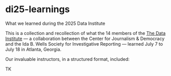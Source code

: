 # di25-learnings
What we learned during the 2025 Data Institute

This is a collection and recollection of what the 14 members of the <a href="https://cjddatainstitute.org/">The Data Institute</a> — a collaboration between the Center for Journalism & Democracy and the Ida B. Wells Society for Investigative Reporting — learned July 7 to July 18 in Atlanta, Georgia.

Our invaluable instructors, in a structured format, included:

TK
